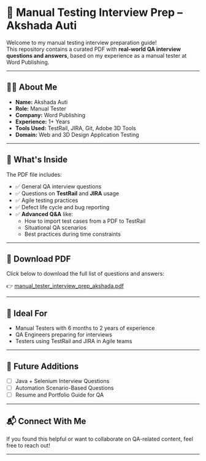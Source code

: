 # 🧪 Manual Testing Interview Prep – Akshada Auti

Welcome to my manual testing interview preparation guide!  
This repository contains a curated PDF with **real-world QA interview questions and answers**, based on my experience as a manual tester at Word Publishing.

---

## 👩‍💻 About Me

- **Name:** Akshada Auti  
- **Role:** Manual Tester  
- **Company:** Word Publishing  
- **Experience:** 1+ Years  
- **Tools Used:** TestRail, JIRA, Git, Adobe 3D Tools  
- **Domain:** Web and 3D Design Application Testing  

---

## 📘 What's Inside

The PDF file includes:

- ✅ General QA interview questions  
- ✅ Questions on **TestRail** and **JIRA** usage  
- ✅ Agile testing practices  
- ✅ Defect life cycle and bug reporting  
- ✅ **Advanced Q&A** like:  
  - How to import test cases from a PDF to TestRail  
  - Situational QA scenarios  
  - Best practices during time constraints  

---

## 📄 Download PDF

Click below to download the full list of questions and answers:

👉 [manual_tester_interview_prep_akshada.pdf](./manual_tester_interview_prep_akshada.pdf)

---

## 💼 Ideal For

- Manual Testers with 6 months to 2 years of experience  
- QA Engineers preparing for interviews  
- Testers using TestRail and JIRA in Agile teams  

---

## 📌 Future Additions

- [ ] Java + Selenium Interview Questions  
- [ ] Automation Scenario-Based Questions  
- [ ] Resume and Portfolio Guide for QA

---

## 📬 Connect With Me

If you found this helpful or want to collaborate on QA-related content, feel free to reach out!

---

